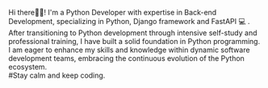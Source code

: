 Hi there👋🏽! I'm a Python Developer with expertise in Back-end Development, specializing in Python, Django framework and FastAPI 💻 .
After transitioning to Python development through intensive self-study and professional training, I have built a solid foundation in Python programming. 
I am eager to enhance my skills and knowledge within dynamic software development teams, embracing the continuous evolution of the Python ecosystem.<br>
#Stay calm and keep coding.
